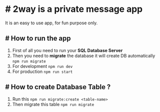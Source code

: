 # # 2way is a private message app
It is an easy to use app, for fun purpose only.
## # How to run the app
1. First of all you need to run your **SQL Database Server**
2. Then you need to **migrate** the database it will create DB automatically `npm run migrate`
3. For development `npm run dev`
4. For production `npm run start`

## # How to create Database Table ?
1. Run this `npm run migrate:create <table-name>`
2. Then migrate this table `npm run migrate`